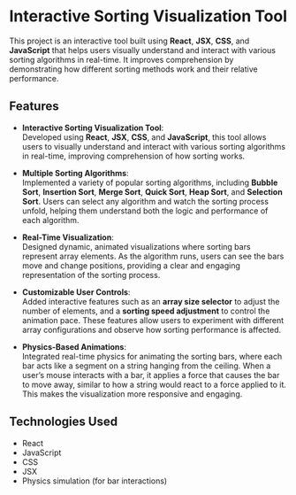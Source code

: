 # Interactive Sorting Visualization Tool

This project is an interactive tool built using **React**, **JSX**, **CSS**, and **JavaScript** that helps users visually understand and interact with various sorting algorithms in real-time. It improves comprehension by demonstrating how different sorting methods work and their relative performance.

## Features

- **Interactive Sorting Visualization Tool**:  
  Developed using **React**, **JSX**, **CSS**, and **JavaScript**, this tool allows users to visually understand and interact with various sorting algorithms in real-time, improving comprehension of how sorting works.

- **Multiple Sorting Algorithms**:  
  Implemented a variety of popular sorting algorithms, including **Bubble Sort**, **Insertion Sort**, **Merge Sort**, **Quick Sort**, **Heap Sort**, and **Selection Sort**. Users can select any algorithm and watch the sorting process unfold, helping them understand both the logic and performance of each algorithm.

- **Real-Time Visualization**:  
  Designed dynamic, animated visualizations where sorting bars represent array elements. As the algorithm runs, users can see the bars move and change positions, providing a clear and engaging representation of the sorting process.

- **Customizable User Controls**:  
  Added interactive features such as an **array size selector** to adjust the number of elements, and a **sorting speed adjustment** to control the animation pace. These features allow users to experiment with different array configurations and observe how sorting performance is affected.

- **Physics-Based Animations**:  
  Integrated real-time physics for animating the sorting bars, where each bar acts like a segment on a string hanging from the ceiling. When a user’s mouse interacts with a bar, it applies a force that causes the bar to move away, similar to how a string would react to a force applied to it. This makes the visualization more responsive and engaging.

## Technologies Used

- React
- JavaScript
- CSS
- JSX
- Physics simulation (for bar interactions)
